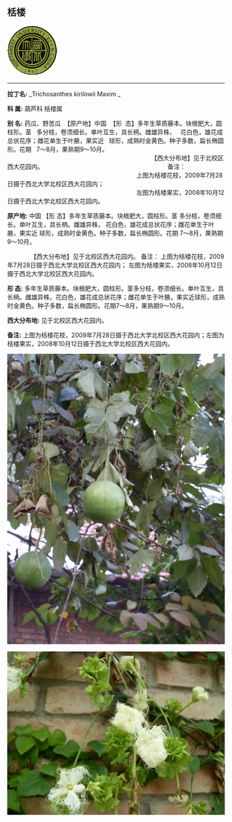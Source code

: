 ## 栝楼

![西北大学校园网络植物志](../JPG/nwu.gif)

---

**拉丁名:**  _Trichosanthes kirilowii Maxim _

**科 属:** 葫芦科 栝楼属

**别 名:** 药瓜、野苦瓜
 【原产地】中国
 【形  态】多年生草质藤本。块根肥大，圆柱形。茎
  多分枝，卷须细长。单叶互生，具长柄。雌雄异株，
  花白色，雄花成总状花序；雌花单生于叶腋，果实近
  球形，成熟时金黄色。种子多数，扁长椭圆形。花期
  7～8月，果熟期9～10月。
  
 
　
　
　
                                                                       【西大分布地】见于北校区西大花园内。
                                                                        备注：
                                                                            上图为栝楼花枝，2009年7月28日摄于西北大学北校区西大花园内；
                                                                            左图为栝楼果实，2008年10月12日摄于西北大学北校区西大花园内。

**原产地:** 中国
【形 态】多年生草质藤本。块根肥大，圆柱形。茎
 多分枝，卷须细长。单叶互生，具长柄。雌雄异株，
 花白色，雄花成总状花序；雌花单生于叶腋，果实近
 球形，成熟时金黄色。种子多数，扁长椭圆形。花期
 7～8月，果熟期9～10月。
 

　
　
　
 【西大分布地】见于北校区西大花园内。
 备注：
 上图为栝楼花枝，2009年7月28日摄于西北大学北校区西大花园内；
 左图为栝楼果实，2008年10月12日摄于西北大学北校区西大花园内。

**形  态:** 多年生草质藤本。块根肥大，圆柱形。茎多分枝，卷须细长。单叶互生，具长柄。雌雄异株，花白色，雄花成总状花序；雌花单生于叶腋，果实近球形，成熟时金黄色。种子多数，扁长椭圆形。花期7～8月，果熟期9～10月。　　　

**西大分布地:** 见于北校区西大花园内。 

**备注:** 上图为栝楼花枝，2009年7月28日摄于西北大学北校区西大花园内；左图为栝楼果实，2008年10月12日摄于西北大学北校区西大花园内。

![栝楼](../JPG/栝楼.JPG) 

![栝楼](../JPG/栝楼1.JPG) 

